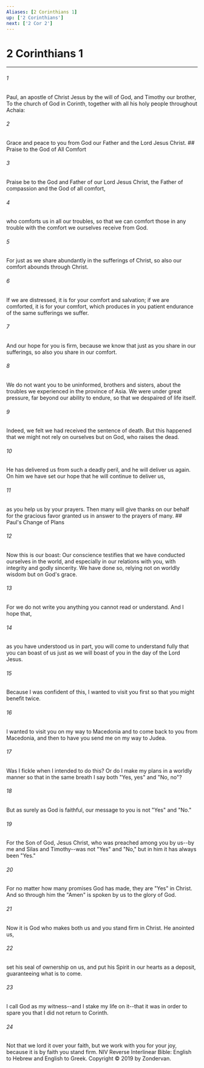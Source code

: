 ```yaml
---
Aliases: [2 Corinthians 1]
up: ['2 Corinthians']
next: ['2 Cor 2']
---
```

# 2 Corinthians 1

***


###### 1 
Paul, an apostle of Christ Jesus by the will of God, and Timothy our brother, To the church of God in Corinth, together with all his holy people throughout Achaia: 

###### 2 
Grace and peace to you from God our Father and the Lord Jesus Christ. ## Praise to the God of All Comfort 

###### 3 
Praise be to the God and Father of our Lord Jesus Christ, the Father of compassion and the God of all comfort, 

###### 4 
who comforts us in all our troubles, so that we can comfort those in any trouble with the comfort we ourselves receive from God. 

###### 5 
For just as we share abundantly in the sufferings of Christ, so also our comfort abounds through Christ. 

###### 6 
If we are distressed, it is for your comfort and salvation; if we are comforted, it is for your comfort, which produces in you patient endurance of the same sufferings we suffer. 

###### 7 
And our hope for you is firm, because we know that just as you share in our sufferings, so also you share in our comfort. 

###### 8 
We do not want you to be uninformed, brothers and sisters, about the troubles we experienced in the province of Asia. We were under great pressure, far beyond our ability to endure, so that we despaired of life itself. 

###### 9 
Indeed, we felt we had received the sentence of death. But this happened that we might not rely on ourselves but on God, who raises the dead. 

###### 10 
He has delivered us from such a deadly peril, and he will deliver us again. On him we have set our hope that he will continue to deliver us, 

###### 11 
as you help us by your prayers. Then many will give thanks on our behalf for the gracious favor granted us in answer to the prayers of many. ## Paul's Change of Plans 

###### 12 
Now this is our boast: Our conscience testifies that we have conducted ourselves in the world, and especially in our relations with you, with integrity and godly sincerity. We have done so, relying not on worldly wisdom but on God's grace. 

###### 13 
For we do not write you anything you cannot read or understand. And I hope that, 

###### 14 
as you have understood us in part, you will come to understand fully that you can boast of us just as we will boast of you in the day of the Lord Jesus. 

###### 15 
Because I was confident of this, I wanted to visit you first so that you might benefit twice. 

###### 16 
I wanted to visit you on my way to Macedonia and to come back to you from Macedonia, and then to have you send me on my way to Judea. 

###### 17 
Was I fickle when I intended to do this? Or do I make my plans in a worldly manner so that in the same breath I say both "Yes, yes" and "No, no"? 

###### 18 
But as surely as God is faithful, our message to you is not "Yes" and "No." 

###### 19 
For the Son of God, Jesus Christ, who was preached among you by us--by me and Silas and Timothy--was not "Yes" and "No," but in him it has always been "Yes." 

###### 20 
For no matter how many promises God has made, they are "Yes" in Christ. And so through him the "Amen" is spoken by us to the glory of God. 

###### 21 
Now it is God who makes both us and you stand firm in Christ. He anointed us, 

###### 22 
set his seal of ownership on us, and put his Spirit in our hearts as a deposit, guaranteeing what is to come. 

###### 23 
I call God as my witness--and I stake my life on it--that it was in order to spare you that I did not return to Corinth. 

###### 24 
Not that we lord it over your faith, but we work with you for your joy, because it is by faith you stand firm. NIV Reverse Interlinear Bible: English to Hebrew and English to Greek. Copyright © 2019 by Zondervan.
